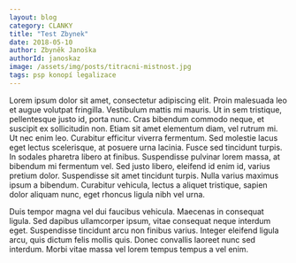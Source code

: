 ```yaml
---
layout: blog
category: CLANKY
title: "Test Zbynek"
date: 2018-05-10
author: Zbyněk Janoška
authorId: janoskaz
image: /assets/img/posts/titracni-mistnost.jpg
tags: psp konopí legalizace
---
```


Lorem ipsum dolor sit amet, consectetur adipiscing elit. Proin malesuada leo et augue volutpat fringilla. Vestibulum mattis mi mauris. Ut in sem tristique, pellentesque justo id, porta nunc. Cras bibendum commodo neque, et suscipit ex sollicitudin non. Etiam sit amet elementum diam, vel rutrum mi. Ut nec enim leo. Curabitur efficitur viverra fermentum. Sed molestie lacus eget lectus scelerisque, at posuere urna lacinia. Fusce sed tincidunt turpis. In sodales pharetra libero at finibus. Suspendisse pulvinar lorem massa, at bibendum mi fermentum vel. Sed justo libero, eleifend id enim id, varius pretium dolor. Suspendisse sit amet tincidunt turpis. Nulla varius maximus ipsum a bibendum. Curabitur vehicula, lectus a aliquet tristique, sapien dolor aliquam nunc, eget rhoncus ligula nibh vel urna.

Duis tempor magna vel dui faucibus vehicula. Maecenas in consequat ligula. Sed dapibus ullamcorper ipsum, vitae consequat neque interdum eget. Suspendisse tincidunt arcu non finibus varius. Integer eleifend ligula arcu, quis dictum felis mollis quis. Donec convallis laoreet nunc sed interdum. Morbi vitae massa vel lorem tempus tempus a vel enim. 
